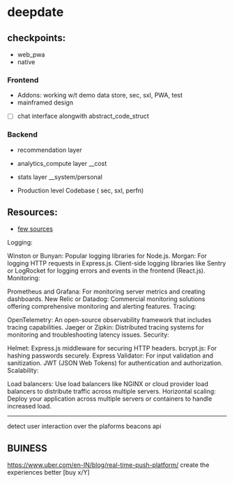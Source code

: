 # deepdate

## checkpoints:

- web_pwa
- native


<!-- TODO'S



Find blockages___ napkin math

Production ==> 
react - GO
database: sql + cassandra ( utility based ) 
recommendation algo_stats_backend: go

-->

### Frontend
- Addons: working w/t demo data store, sec, sxl, PWA, test
- mainframed design

- [ ] chat interface alongwith abstract_code_struct

### Backend 
<!-- cloud intgzxn ? -->

-  recommendation layer
-  analytics_compute layer __cost
-  stats layer __system/personal

- Production level Codebase ( sec, sxl, perfn)


## Resources:
- [few sources](https://github.com/thevinayysharma/100DaysOfSystemDesign)

Logging:

Winston or Bunyan: Popular logging libraries for Node.js.
Morgan: For logging HTTP requests in Express.js.
Client-side logging libraries like Sentry or LogRocket for logging errors and events in the frontend (React.js).
Monitoring:

Prometheus and Grafana: For monitoring server metrics and creating dashboards.
New Relic or Datadog: Commercial monitoring solutions offering comprehensive monitoring and alerting features.
Tracing:

OpenTelemetry: An open-source observability framework that includes tracing capabilities.
Jaeger or Zipkin: Distributed tracing systems for monitoring and troubleshooting latency issues.
Security:

Helmet: Express.js middleware for securing HTTP headers.
bcrypt.js: For hashing passwords securely.
Express Validator: For input validation and sanitization.
JWT (JSON Web Tokens) for authentication and authorization.
Scalability:

Load balancers: Use load balancers like NGINX or cloud provider load balancers to distribute traffic across multiple servers.
Horizontal scaling: Deploy your application across multiple servers or containers to handle increased load.


------

detect user interaction over the plaforms beacons api



## BUINESS
https://www.uber.com/en-IN/blog/real-time-push-platform/ create the experiences better [buy x/Y]